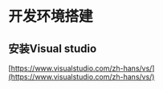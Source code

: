 # 开发环境搭建

## 安装Visual studio

[https://www.visualstudio.com/zh-hans/vs/](https://www.visualstudio.com/zh-hans/vs/)
